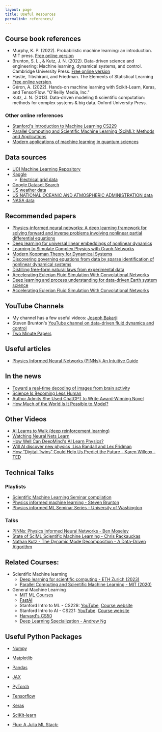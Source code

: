```yaml
---
layout: page
title: Useful Resources 
permalink: references/ 
---
```


## Course book references 
- Murphy, K. P. (2022). Probabilistic machine learning: an introduction. MIT press. [Free online version](https://probml.github.io/pml-book/book1.html)
- Brunton, S. L., & Kutz, J. N. (2022). Data-driven science and engineering: Machine learning, dynamical systems, and control. Cambridge University Press. [Free online version](https://faculty.washington.edu/sbrunton/DataBookV2.pdf)
- Hastie, Tibshirani, and Friedman. The Elements of Statistical Learning [Free online version](https://hastie.su.domains/ElemStatLearn/).
- Géron, A. (2022). Hands-on machine learning with Scikit-Learn, Keras, and TensorFlow. "O'Reilly Media, Inc."
- Kutz, J. N. (2013). Data-driven modeling & scientific computation: methods for complex systems & big data. Oxford University Press.

### Other online references
- [Stanford's Introduction to Machine Learning CS229](https://cs229.stanford.edu/main_notes.pdf)
- [Parallel Computing and Scientific Machine Learning (SciML): Methods and Applications](https://book.sciml.ai/)
- [Modern applications of machine learning in quantum sciences](https://arxiv.org/abs/2204.04198)

## Data sources
- [UCI Machine Learning Repository](https://archive.ics.uci.edu/ml/index.php)
- [Kaggle](https://www.kaggle.com/)
    - [Electrical grid data](https://www.kaggle.com/robikscube/hourly-energy-consumption)
- [Google Dataset Search](https://datasetsearch.research.google.com/)
- [US weather data](https://www.ncdc.noaa.gov/data-access/)
- [US NATIONAL OCEANIC AND ATMOSPHERIC ADMINISTRATION data](https://www.noaa.gov/data)
- [NASA data](https://data.nasa.gov/)

## Recommended papers
- [Physics-informed neural networks: A deep learning framework for solving forward and inverse problems involving nonlinear partial differential equations](https://www.sciencedirect.com/science/article/pii/S0021999118307125)
- [Deep learning for universal linear embeddings of nonlinear dynamics](https://www.nature.com/articles/s41467-018-07210-0)
- [Learning to Simulate Complex Physics with Graph Networks](https://proceedings.mlr.press/v119/sanchez-gonzalez20a.html)
- [Modern Koopman Theory for Dynamical Systems](https://arxiv.org/abs/2102.12086)
- [Discovering governing equations from data by sparse identification of nonlinear dynamical systems](https://www.pnas.org/doi/abs/10.1073/pnas.1517384113)
- [Distilling free-form natural laws from experimental data](https://www.science.org/doi/pdf/10.1126/science.1165893)
- [Accelerating Eulerian Fluid Simulation With Convolutional Networks](https://proceedings.mlr.press/v70/tompson17a/tompson17a.pdf)
- [Deep learning and process understanding for data-driven Earth system science](https://www.nature.com/articles/s41586-019-0912-1)
- [Accelerating Eulerian Fluid Simulation With Convolutional Networks](https://proceedings.mlr.press/v70/tompson17a/tompson17a.pdf)
## YouTube Channels 
- My channel has a few useful videos: [Joseph Bakarji](https://www.youtube.com/@JosephBakarji)
- Steven Brunton's [YouTube channel on data-driven fluid dynamics and control](https://www.youtube.com/c/eigensteve)
- [Two Minute Papers](https://www.youtube.com/@TwoMinutePapers)

## Useful articles
- [Physics Informed Neural Networks (PINNs): An Intuitive Guide](https://towardsdatascience.com/physics-informed-neural-networks-pinns-an-intuitive-guide-fff138069563)

## In the news 
- [Toward a real-time decoding of images from brain activity](https://ai.meta.com/blog/brain-ai-image-decoding-meg-magnetoencephalography/)
- [Science Is Becoming Less Human](https://www.theatlantic.com/technology/archive/2023/12/ai-scientific-research/676304/)
- [Author Admits She Used ChatGPT to Write Award-Winning Novel](https://themessenger.com/tech/author-admits-she-used-chatgpt-to-write-award-winning-novel)
- [How Much of the World Is It Possible to Model?](https://www.newyorker.com/culture/annals-of-inquiry/how-much-of-the-world-is-it-possible-to-model)


## Other Videos
- [AI Learns to Walk (deep reinforcement learning) ](https://www.youtube.com/watch?v=L_4BPjLBF4E&ab_channel=AIWarehouse)
- [Watching Neural Nets Learn](https://www.youtube.com/watch?v=TkwXa7Cvfr8&ab_channel=EmergentGarden)
- [How Well Can DeepMind's AI Learn Physics?](https://www.youtube.com/watch?v=2Bw5f4vYL98&ab_channel=TwoMinutePapers)
- [Will AI discover new physics, Lisa Randall and Lex Fridman](https://www.youtube.com/watch?v=q0flNQPw94A&ab_channel=LexClips)
- [How “Digital Twins” Could Help Us Predict the Future - Karen Willcox - TED](https://www.youtube.com/watch?v=r2_VWdjxchY&ab_channel=TED)

## Technical Talks
### Playlists
- [Scientific Machine Learning Seminar compilation](https://www.youtube.com/playlist?list=PLw74xLHy0_j8DXxAKb15DbgtNvUOeTPbZ)
- [Physics informed machine learning - Steven Brunton](https://www.youtube.com/playlist?list=PLMrJAkhIeNNQ0BaKuBKY43k4xMo6NSbBa)
- [Physics informed ML Seminar Series - University of Washington](https://www.youtube.com/@PhysicsInformedMachineLearning)


### Talks
- [PINNs: Physics Informed Neural Networks - Ben Moseley](https://www.youtube.com/watch?v=G_hIppUWcsc&ab_channel=JousefMuradLITE)
- [State of SciML Scientific Machine Learning - Chris Rackauckas](https://www.youtube.com/watch?v=eSeY4K4bITI&ab_channel=TheJuliaProgrammingLanguage)
- [Nathan Kutz - The Dynamic Mode Decomposition - A Data-Driven Algorithm](https://www.youtube.com/watch?v=-VENSFxJstU&list=PLw74xLHy0_j8DXxAKb15DbgtNvUOeTPbZ&ab_channel=TheAlanTuringInstitute)


## Related Courses:
- Scientific Machine learning
    - [Deep learning for scientific computing - ETH Zurich (2023)](https://www.youtube.com/playlist?list=PLJkYEExhe7rYY5HjpIJbgo-tDZ3bIAqAm)
    - [Parallel Computing and Scientific Machine Learning - MIT (2020)](https://www.youtube.com/playlist?list=PLCAl7tjCwWyGjdzOOnlbGnVNZk0kB8VSa)
- General Machine Learning
    - [MIT ML Courses](https://deeplearning.mit.edu/)
    - [FastAI](https://course.fast.ai/)
    - Stanford Intro to ML - CS229: [YouTube](https://www.youtube.com/playlist?list=PLoROMvodv4rMiGQp3WXShtMGgzqpfVfbU), [Course website](http://cs229.stanford.edu/)
    - Stanford Intro to AI - CS221: [YouTube](https://www.youtube.com/playlist?list=PLoROMvodv4rO1NB9TD4iUZ3qghGEGtqNX). [Course website](http://cs221.stanford.edu/)
    - [Harvard's CS50](https://cs50.harvard.edu/)
    - [Deep Learning Specialization - Andrew Ng](https://www.coursera.org/specializations/deep-learning)

## Useful Python Packages
- [Numpy](https://numpy.org/)
- [Matplotlib](https://matplotlib.org/)
- [Pandas](https://pandas.pydata.org/)

- [JAX](https://jax.readthedocs.io/)
- [PyTorch](https://pytorch.org/)
- [Tensorflow](https://www.tensorflow.org/)
- [Keras](https://keras.io/)
- [SciKit-learn](https://scikit-learn.org/stable/)
- [Flux: A Julia ML Stack:](https://fluxml.ai/)

